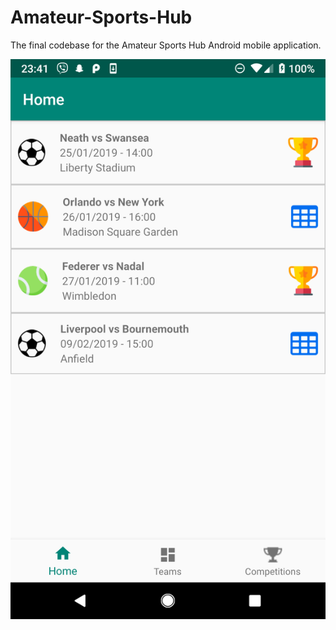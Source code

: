 # Amateur-Sports-Hub
The final codebase for the Amateur Sports Hub Android mobile application.

![UI Screenshot](https://raw.githubusercontent.com/Jedclark/Amateur-Sports-Hub/master/Screenshot_20190125-234113.png)
